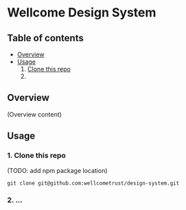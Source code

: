 # Wellcome Design System

## Table of contents

- [Overview](#overview)
- [Usage](#usage)
  1. [Clone this repo](#clone-this-repo)
  2. 

## Overview

(Overview content)


## Usage

### 1. Clone this repo

(TODO: add npm package location)

`git clone git@github.com:wellcometrust/design-system.git`

### 2. ...

